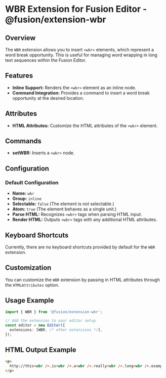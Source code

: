 # WBR Extension for Fusion Editor - @fusion/extension-wbr

## Overview

The `WBR` extension allows you to insert `<wbr>` elements, which represent a word break opportunity. This is useful for managing word wrapping in long text sequences within the Fusion Editor.

## Features

- **Inline Support:** Renders the `<wbr>` element as an inline node.
- **Command Integration:** Provides a command to insert a word break opportunity at the desired location.

## Attributes

- **HTML Attributes:** Customize the HTML attributes of the `<wbr>` element.

## Commands

- **setWBR:** Inserts a `<wbr>` node.

## Configuration

### Default Configuration

- **Name:** `wbr`
- **Group:** `inline`
- **Selectable:** `false` (The element is not selectable.)
- **Atom:** `true` (The element behaves as a single unit.)
- **Parse HTML:** Recognizes `<wbr>` tags when parsing HTML input.
- **Render HTML:** Outputs `<wbr>` tags with any additional HTML attributes.

## Keyboard Shortcuts

Currently, there are no keyboard shortcuts provided by default for the `WBR` extension.

## Customization

You can customize the `WBR` extension by passing in HTML attributes through the `HTMLAttributes` option.

## Usage Example

```typescript
import { WBR } from '@fusion/extension-wbr';

// Add the extension to your editor setup
const editor = new Editor({
  extensions: [WBR, /* other extensions */],
});
```

## HTML Output Example

```html
<p>
  http://this<wbr />.is<wbr />.a<wbr />.really<wbr />.long<wbr />.example<wbr />.com/With<wbr />/deeper<wbr />/level<wbr />/pages<wbr />/deeper<wbr />/level<wbr />/pages<wbr />/deeper<wbr />/level<wbr />/pages<wbr />/deeper<wbr />/level<wbr />/pages<wbr />/deeper<wbr />/level<wbr />/pages
</p>
```
